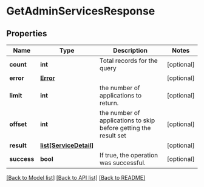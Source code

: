 # GetAdminServicesResponse

## Properties
Name | Type | Description | Notes
------------ | ------------- | ------------- | -------------
**count** | **int** | Total records for the query | [optional] 
**error** | [**Error**](Error.md) |  | [optional] 
**limit** | **int** | the number of applications to return. | [optional] 
**offset** | **int** | the number of applications to skip before getting the result set | [optional] 
**result** | [**list[ServiceDetail]**](ServiceDetail.md) |  | [optional] 
**success** | **bool** | If true, the operation was successful. | [optional] 

[[Back to Model list]](../README.md#documentation-for-models) [[Back to API list]](../README.md#documentation-for-api-endpoints) [[Back to README]](../README.md)


